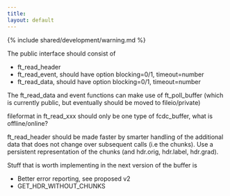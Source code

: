 ```yaml
---
title:
layout: default
---
```


{% include shared/development/warning.md %}

The public interface should consist of

*  ft_read_header
*  ft_read_event, should have option blocking=0/1, timeout=number
*  ft_read_data, should have option blocking=0/1, timeout=number

The ft_read_data and event functions can make use of ft_poll_buffer (which is currently public, but eventually should be moved to fileio/private)

fileformat in ft_read_xxx should only be one type of fcdc_buffer, what is offline/online?

ft_read_header should be made faster by smarter handling of the additional data that does not change over subsequent calls (i.e the chunks). Use a persistent representation of the chunks (and hdr.orig, hdr.label, hdr.grad).

Stuff that is worth implementing in the next version of the buffer is

*  Better error reporting, see proposed v2
*  GET_HDR_WITHOUT_CHUNKS
